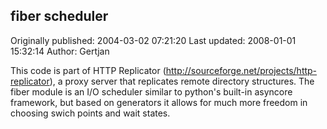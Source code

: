 ## fiber scheduler 
Originally published: 2004-03-02 07:21:20 
Last updated: 2008-01-01 15:32:14 
Author: Gertjan  
 
This code is part of HTTP Replicator (http://sourceforge.net/projects/http-replicator), a proxy server that replicates remote directory structures. The fiber module is an I/O scheduler similar to python's built-in asyncore framework, but based on generators it allows for much more freedom in choosing swich points and wait states.